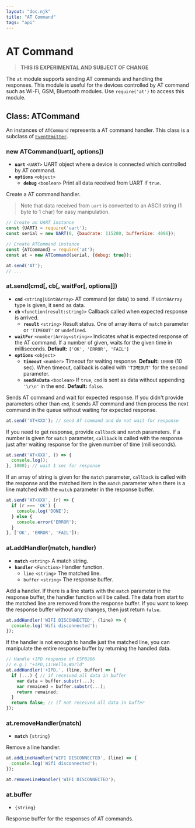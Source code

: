 ```yaml
---
layout: "doc.njk"
title: "AT Command"
tags: "api"
---
```


# AT Command

> **THIS IS EXPERIMENTAL AND SUBJECT OF CHANGE**

The `at` module supports sending AT commands and handling the responses. This module is useful for the devices controlled by AT command such as Wi-Fi, GSM, Bluetooth modules. Use `require('at')` to access this module.

## Class: ATCommand

An instances of `ATCommand` represents a AT command handler. This class is a subclass of [`EventEmitter`](/docs/api/events).

### new ATCommand(uart\[, options])

* **`uart`** `<UART>` UART object where a device is connected which controlled by AT command.
* **`options`** `<object>`&#x20;
  * **`debug`** `<boolean>` Print all data received from UART if `true`.

Create a AT command handler.

> Note that data received from `uart` is converted to an ASCII string (1 byte to 1 char) for easy manipulation.

```javascript
// Create an UART instance
const {UART} = require('uart');
const serial = new UART(0, {baudrate: 115200, bufferSize: 4096});

// Create ATCommand instance
const {ATCommand} = require('at');
const at = new ATCommand(serial, {debug: true});

at.send('AT');
// ...
```

### at.send(cmd\[, cb\[, waitFor\[, options]])

* **`cmd`** `<string|Uint8Array>` AT command (or data) to send. If `Uint8Array` type is given, it send as data.
* **`cb`** `<function(result:string)>` Callback called when expected response is arrived.
  * **`result`** `<string>` Result status. One of array items of `match` parameter or `'TIMEOUT'` or `undefined`.
* **`waitFor`** `<number|Array<string>>` Indicates what is expected response of the AT command. If a number of given, waits for the given time in milliseconds. **Default:** `['OK', 'ERROR', 'FAIL']`
* **`options`** `<object>`
  * **`timeout`** `<number>` Timeout for waiting response. **Default:** `10000` (10 sec). When timeout, callback is called with `'TIMEOUT'` for the second parameter.
  * **`sendAsData`** `<boolean>` If `true`, `cmd` is sent as data without appending `'\r\n'` in the end. **Default:** `false`.

Sends AT command and wait for expected response. If you didn't provide parameters other than `cmd`, it sends AT command and then process the next command in the queue without waiting for expected response.

```javascript
at.send('AT+XXX'); // send AT command and do not wait for response
```

If you need to get response, provide `callback` and `match` parameters. If a number is given for `match` parameter, `callback` is called with the response just after waiting response for the given number of time (milliseconds).

```javascript
at.send('AT+XXX', () => {
  console.log();
}, 1000); // wait 1 sec for response
```

If an array of string is given for the `match` parameter, `callback` is called with the response and the matched item in the `match` parameter when there is a line matched with the `match` parameter in the response buffer.

```javascript
at.send('AT+XXX', (r) => {
  if (r === 'OK') {
    console.log('DONE');
  } else {
    console.error('ERROR');
  }
}, ['OK', 'ERROR', 'FAIL']);
```

### at.addHandler(match, handler)

* **`match`** `<string>` A match string.
* **`handler`** `<Function>` Handler function.
  * `line` `<string>` The matched line.
  * `buffer` `<string>` The response buffer.

Add a handler. If there is a line starts with the `match` parameter in the response buffer, the handler function will be called. The data from start to the matched line are removed from the response buffer. If you want to keep the response buffer without any changes, then just return `false`.

```javascript
at.addHandler('WIFI DISCONNECTED', (line) => {
  console.log('Wifi disconnected');
});
```

If the handler is not enough to handle just the matched line, you can manipulate the entire response buffer by returning the handled data.

```javascript
// Handle +IPD response of ESP8266
// e.g.) "+IPD,11:Hello,World"
at.addHandler('+IPD,', (line, buffer) => {
  if (...) { // if received all data in buffer
    var data = buffer.substr(...);
    var remained = buffer.substr(...);
    return remained;
  }
  return false; // if not received all data in buffer
});
```

### at.removeHandler(match)

* **`match`** `{string}`&#x20;

Remove a line handler.

```javascript
at.addLineHandler('WIFI DISCONNECTED', (line) => {
  console.log('Wifi disconnected');
});

at.removeLineHandler('WIFI DISCONNECTED');
```

### at.buffer

* `{string}`

Response buffer for the responses of AT commands.

